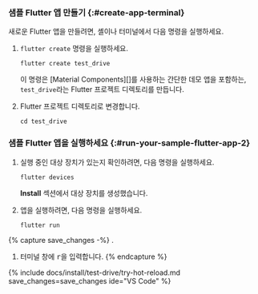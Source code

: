 <div class="tab-pane" id="terminal" role="tabpanel" aria-labelledby="terminal-tab">

### 샘플 Flutter 앱 만들기 {:#create-app-terminal}

새로운 Flutter 앱을 만들려면, 셸이나 터미널에서 다음 명령을 실행하세요.

1. `flutter create` 명령을 실행하세요.

   ```console
   flutter create test_drive
   ```

   이 명령은 [Material Components][]를 사용하는 간단한 데모 앱을 포함하는, 
   `test_drive`라는 Flutter 프로젝트 디렉토리를 만듭니다.

1. Flutter 프로젝트 디렉토리로 변경합니다.
   
   ```console
   cd test_drive
   ```

### 샘플 Flutter 앱을 실행하세요 {:#run-your-sample-flutter-app-2}

1. 실행 중인 대상 장치가 있는지 확인하려면, 다음 명령을 실행하세요.

   ```console
   flutter devices
   ```

   **Install** 섹션에서 대상 장치를 생성했습니다.

2. 앱을 실행하려면, 다음 명령을 실행하세요.

   ```console
   flutter run
   ```

{% capture save_changes -%}
.

1. 터미널 창에 <kbd>r</kbd>을 입력합니다.
{% endcapture %}

{% include docs/install/test-drive/try-hot-reload.md save_changes=save_changes  ide="VS Code" %}

</div>
